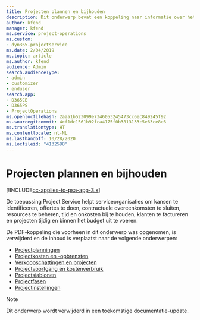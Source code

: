 ```yaml
---
title: Projecten plannen en bijhouden
description: Dit onderwerp bevat een koppeling naar informatie over het plannen en bijhouden van projecten in Project Service Automation.
author: kfend
manager: kfend
ms.service: project-operations
ms.custom:
- dyn365-projectservice
ms.date: 2/04/2019
ms.topic: article
ms.author: kfend
audience: Admin
search.audienceType:
- admin
- customizer
- enduser
search.app:
- D365CE
- D365PS
- ProjectOperations
ms.openlocfilehash: 2aaa1b523099e7346053245473cc6ec849245f92
ms.sourcegitcommit: 4cf1dc1561b92fca4175f0b3813133c5e63ce8e6
ms.translationtype: HT
ms.contentlocale: nl-NL
ms.lasthandoff: 10/28/2020
ms.locfileid: "4132598"
---
```

# <a name="project-planning-and-tracking"></a>Projecten plannen en bijhouden

[!INCLUDE[cc-applies-to-psa-app-3.x](../../includes/cc-applies-to-psa-app-3x.md)]

De toepassing Project Service helpt serviceorganisaties om kansen te identificeren, offertes te doen, contractuele overeenkomsten te sluiten, resources te beheren, tijd en onkosten bij te houden, klanten te factureren en projecten tijdig en binnen het budget uit te voeren. 

De PDF-koppeling die voorheen in dit onderwerp was opgenomen, is verwijderd en de inhoud is verplaatst naar de volgende onderwerpen:

- [Projectplanningen](../project-creating.md)
- [Projectkosten en -opbrensten](../project-estimating.md)
- [Verkoopschattingen en projecten](../project-leveraging.md)
- [Projectvoortgang en kostenverbruik](../project-tracking.md)
- [Projectsjablonen](../project-templates.md)
- [Projectfasen](../project-stages.md)
- [Projectinstellingen](../project-settings.md)

> [!NOTE]
> Dit onderwerp wordt verwijderd in een toekomstige documentatie-update. 
